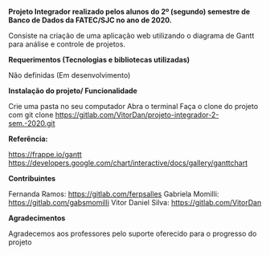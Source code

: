 **Projeto Integrador realizado pelos alunos do 2º (segundo) semestre de **Banco de Dados** da FATEC/SJC no ano de 2020.**

Consiste na criação de uma aplicação web utilizando o diagrama de Gantt para análise e controle de projetos.


**Requerimentos (Tecnologias e bibliotecas utilizadas)**

Não definidas (Em desenvolvimento)


**Instalação do projeto/ Funcionalidade**

Crie uma pasta no seu computador
Abra o terminal
Faça o clone do projeto com git clone https://gitlab.com/VitorDan/projeto-integrador-2-sem.-2020.git


**Referência:**

https://frappe.io/gantt
https://developers.google.com/chart/interactive/docs/gallery/ganttchart


**Contribuintes**

Fernanda Ramos: https://gitlab.com/ferpsalles
Gabriela Momilli: https://gitlab.com/gabsmomilli
Vitor Daniel Silva: https://gitlab.com/VitorDan


**Agradecimentos**

Agradecemos aos professores pelo suporte oferecido para o progresso do projeto
